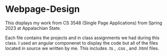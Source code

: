 # Webpage-Design
This displays my work from CS 3548 (Single Page Applications) from Spring 2023 at Appalachian State.


Each file contains the projects and in class assignments we had during this class. I used an angular 
componenet to display the code but all of the files located in source we written by me. This includes 
.ts , .css , and .html files.
